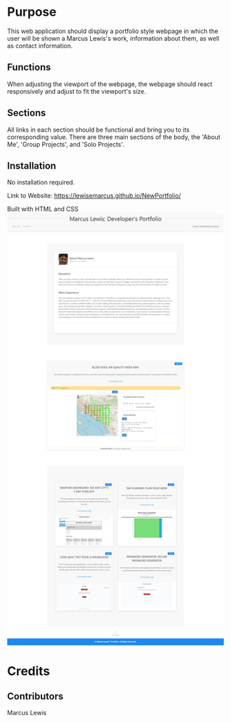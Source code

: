 # Purpose
This web application should display a portfolio style webpage in which the user will be shown a Marcus Lewis's work, information about them, as well as contact information.

## Functions
When adjusting the viewport of the webpage, the webpage should react responsively and adjust to fit the viewport's size. 

## Sections
All links in each section should be functional and bring you to its corresponding value.
There are three main sections of the body, the 'About Me', 'Group Projects', and 'Solo Projects'.

## Installation
No installation required.

Link to Website: https://lewisemarcus.github.io/NewPortfolio/

Built with HTML and CSS
![Photo of Website](images\Portfolio.png)

# Credits
## Contributors
Marcus Lewis